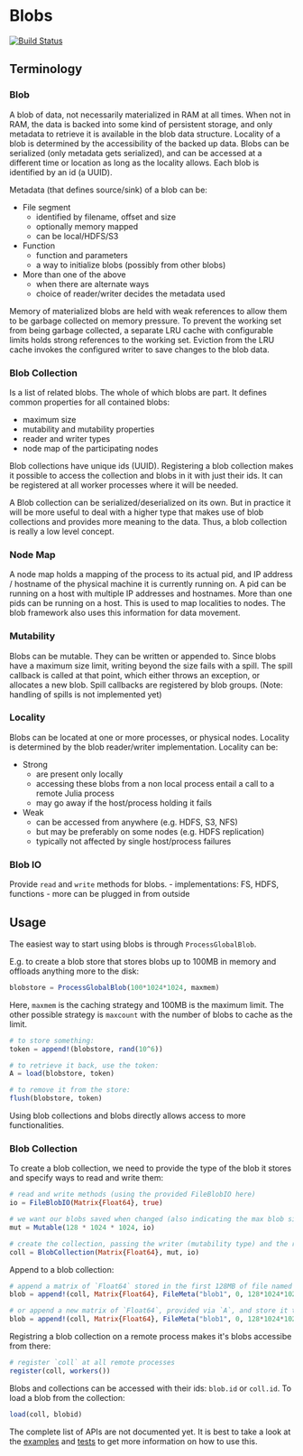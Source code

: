# Blobs

[![Build Status](https://travis-ci.org/tanmaykm/Blobs.jl.svg?branch=master)](https://travis-ci.org/tanmaykm/Blobs.jl)


## Terminology
### Blob
A blob of data, not necessarily materialized in RAM at all times. When not in RAM, the data is backed into some kind of persistent storage,
and only metadata to retrieve it is available in the blob data structure. Locality of a blob is determined by the accessibility of the
backed up data. Blobs can be serialized (only metadata gets serialized), and can be accessed at a different time or location as long as the 
locality allows. Each blob is identified by an id (a UUID).

Metadata (that defines source/sink) of a blob can be:
- File segment
    - identified by filename, offset and size
    - optionally memory mapped
    - can be local/HDFS/S3
- Function
    - function and parameters
    - a way to initialize blobs (possibly from other blobs)
- More than one of the above
    - when there are alternate ways
    - choice of reader/writer decides the metadata used

Memory of materialized blobs are held with weak references to allow them to be garbage collected on memory pressure. To prevent the
working set from being garbage collected, a separate LRU cache with configurable limits holds strong references to the working set.
Eviction from the LRU cache invokes the configured writer to save changes to the blob data.

### Blob Collection
Is a list of related blobs. The whole of which blobs are part. It defines common properties for all contained blobs:
- maximum size
- mutability and mutability properties
- reader and writer types
- node map of the participating nodes

Blob collections have unique ids (UUID). Registering a blob collection makes it possible to access the collection and blobs in it with 
just their ids. It can be registered at all worker processes where it will be needed.

A Blob collection can be serialized/deserialized on its own. But in practice it will be more useful to deal with a higher type that makes
use of blob collections and provides more meaning to the data. Thus, a blob collection is really a low level concept.

### Node Map
A node map holds a mapping of the process to its actual pid, and IP address / hostname of the physical machine it is currently running on.
A pid can be running on a host with multiple IP addresses and hostnames. More than one pids can be running on a host.
This is used to map localities to nodes. The blob framework also uses this information for data movement.

### Mutability
Blobs can be mutable. They can be written or appended to. Since blobs have a maximum size limit, writing beyond the size fails with a spill.
The spill callback is called at that point, which either throws an exception, or allocates a new blob. Spill callbacks are registered by
blob groups. (Note: handling of spills is not implemented yet)

### Locality
Blobs can be located at one or more processes, or physical nodes. Locality is determined by the blob reader/writer implementation.
Locality can be:
- Strong
    - are present only locally
    - accessing these blobs from a non local process entail a call to a remote Julia process
    - may go away if the host/process holding it fails
- Weak
    - can be accessed from anywhere (e.g. HDFS, S3, NFS)
    - but may be preferably on some nodes (e.g. HDFS replication)
    - typically not affected by single host/process failures

### Blob IO
Provide `read` and `write` methods for blobs. 
    - implementations: FS, HDFS, functions
    - more can be plugged in from outside


## Usage

The easiest way to start using blobs is through `ProcessGlobalBlob`.

E.g. to create a blob store that stores blobs up to 100MB in memory and offloads anything more to the disk:

````julia
blobstore = ProcessGlobalBlob(100*1024*1024, maxmem)
````

Here, `maxmem` is the caching strategy and 100MB is the maximum limit. The other possible strategy is `maxcount` with the number of blobs to cache as the limit.

````julia
# to store something:
token = append!(blobstore, rand(10^6))

# to retrieve it back, use the token:
A = load(blobstore, token)

# to remove it from the store:
flush(blobstore, token)
````

Using blob collections and blobs directly allows access to more functionalities.

### Blob Collection

To create a blob collection, we need to provide the type of the blob it stores and specify ways to read and write them:

````julia
# read and write methods (using the provided FileBlobIO here)
io = FileBlobIO(Matrix{Float64}, true)

# we want our blobs saved when changed (also indicating the max blob size)
mut = Mutable(128 * 1024 * 1024, io)

# create the collection, passing the writer (mutability type) and the reader (io)
coll = BlobCollection(Matrix{Float64}, mut, io)
````

Append to a blob collection:

````julia
# append a matrix of `Float64` stored in the first 128MB of file named `blob1`.
blob = append!(coll, Matrix{Float64}, FileMeta("blob1", 0, 128*1024*1024), StrongLocality(myid()))

# or append a new matrix of `Float64`, provided via `A`, and store it to `blob1` when needed.
blob = append!(coll, Matrix{Float64}, FileMeta("blob1", 0, 128*1024*1024), StrongLocality(myid()), Nullable(A))
````

Registring a blob collection on a remote process makes it's blobs accessibe from there:
````julia
# register `coll` at all remote processes
register(coll, workers())
````

Blobs and collections can be accessed with their ids: `blob.id` or `coll.id`. To load a blob from the collection:
````julia
load(coll, blobid)
````

The complete list of APIs are not documented yet. It is best to take a look at the [examples](examples) and [tests](test) to get more information on how to use this.

